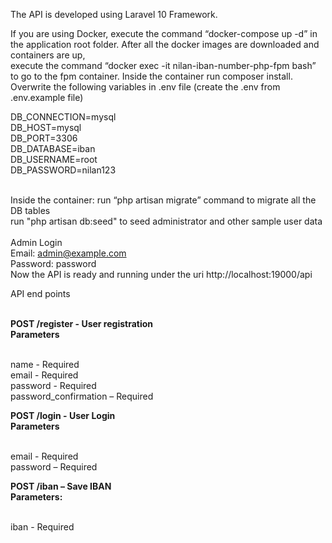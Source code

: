 <p>
The API is developed using Laravel 10 Framework.

If you are using Docker, execute the command “docker-compose up -d” in the application root folder.
After all the docker images are downloaded and containers are up, <br>execute the command “docker exec -it nilan-iban-number-php-fpm bash” to go to the fpm container. 
Inside the container run composer install.
Overwrite the following variables in .env file (create the .env from .env.example file)
</P>

<p>
DB_CONNECTION=mysql <br>
DB_HOST=mysql <br>
DB_PORT=3306 <br>
DB_DATABASE=iban <br>
DB_USERNAME=root <br>
DB_PASSWORD=nilan123 <br><br>

Inside the container:
run “php artisan migrate” command to migrate all the DB tables <br>
run "php artisan db:seed" to seed administrator and other sample user data<br><br>
Admin Login<br>
Email: admin@example.com<br>
Password: password<br>
Now the API is ready and running under the uri http://localhost:19000/api
</p>
<p>
API end points<br><br>

<b>POST /register - User registration</b> <br> 
<b>Parameters</b><br><br>

name - Required<br>
email - Required<br>
password - Required<br>
password_confirmation – Required<br>

<b>POST /login - User Login</b><br>
<b>Parameters</b><br><br>

email - Required<br>
password – Required<br>

<b>POST /iban – Save IBAN</b><br>
<b>Parameters:</b><br><br>

iban - Required
</p>